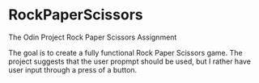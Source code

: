 # RockPaperScissors
The Odin Project Rock Paper Scissors Assignment 

The goal is to create a fully functional Rock Paper Scissors game. The project suggests that the user propmpt should be used, but I rather have user input through a press of a button.
